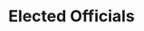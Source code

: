 ---
title: "Elected Officials"
description: >-
  Elected representatives in city, county, state, and federal governments
weight: 1
---